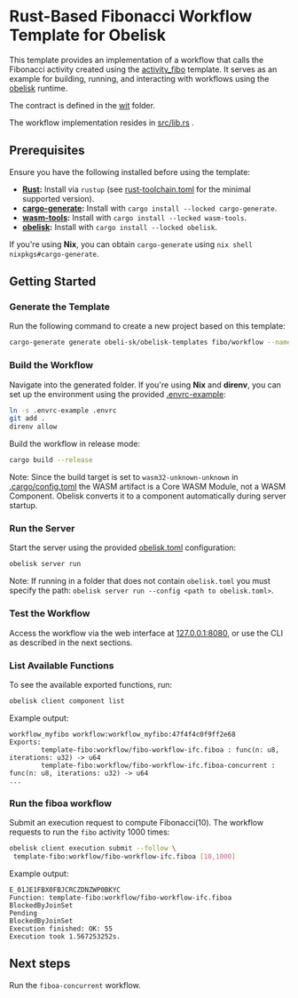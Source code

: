 # Rust-Based Fibonacci Workflow Template for Obelisk

This template provides an implementation of a workflow that calls the Fibonacci activity
created using the [activity_fibo](../activity_fibo) template.
It serves as an example for building, running,
and interacting with workflows using the [obelisk](https://github.com/obeli-sk/obelisk) runtime.

The contract is defined in the [wit](./wit/) folder.

The workflow implementation resides in [src/lib.rs](./src/lib.rs) .

## Prerequisites
Ensure you have the following installed before using the template:

* **[Rust](https://rustup.rs/):** Install via `rustup` (see [rust-toolchain.toml](./rust-toolchain.toml) for the minimal supported version).
* **[cargo-generate](https://crates.io/crates/cargo-generate):** Install with `cargo install --locked cargo-generate`.
* **[wasm-tools](https://crates.io/crates/wasm-tools):** Install with `cargo install --locked wasm-tools`.
* **[obelisk](https://github.com/obeli-sk/obelisk):** Install with `cargo install --locked obelisk`.

If you're using **Nix**, you can obtain `cargo-generate` using `nix shell nixpkgs#cargo-generate`.

## Getting Started

### Generate the Template
Run the following command to create a new project based on this template:
```sh
cargo-generate generate obeli-sk/obelisk-templates fibo/workflow --name workflow_myfibo
```

### Build the Workflow
Navigate into the generated folder.
If you're using **Nix** and **direnv**, you can set up the environment using the provided [.envrc-example](./.envrc-example):
```sh
ln -s .envrc-example .envrc
git add .
direnv allow
```

Build the workflow in release mode:
```sh
cargo build --release
```

Note: Since the build target is set to `wasm32-unknown-unknown` in [.cargo/config.toml](.cargo/config.toml)
the WASM artifact is a Core WASM Module, not a WASM Component. Obelisk converts it to a component automatically during 
server startup.

### Run the Server
Start the server using the provided [obelisk.toml](./obelisk.toml) configuration:
```sh
obelisk server run
```
Note: If running in a folder that does not contain `obelisk.toml` you must specify the path:
`obelisk server run --config <path to obelisk.toml>`.

### Test the Workflow
Access the workflow via the web interface at [127.0.0.1:8080](http://127.0.0.1:8080),
or use the CLI as described in the next sections.

### List Available Functions
To see the available exported functions, run:
```sh
obelisk client component list
```
Example output:
```
workflow_myfibo workflow:workflow_myfibo:47f4f4c0f9ff2e68
Exports:
        template-fibo:workflow/fibo-workflow-ifc.fiboa : func(n: u8, iterations: u32) -> u64
        template-fibo:workflow/fibo-workflow-ifc.fiboa-concurrent : func(n: u8, iterations: u32) -> u64
...
```

### Run the fiboa workflow
Submit an execution request to compute Fibonacci(10). The workflow requests to
run the `fibo` activity 1000 times:
```sh
obelisk client execution submit --follow \
 template-fibo:workflow/fibo-workflow-ifc.fiboa [10,1000]
```
Example output:
```
E_01JE1FBX0FBJCRCZDNZWP0BKYC
Function: template-fibo:workflow/fibo-workflow-ifc.fiboa
BlockedByJoinSet
Pending
BlockedByJoinSet
Execution finished: OK: 55
Execution took 1.567253252s.
```

## Next steps
Run the `fiboa-concurrent` workflow.
